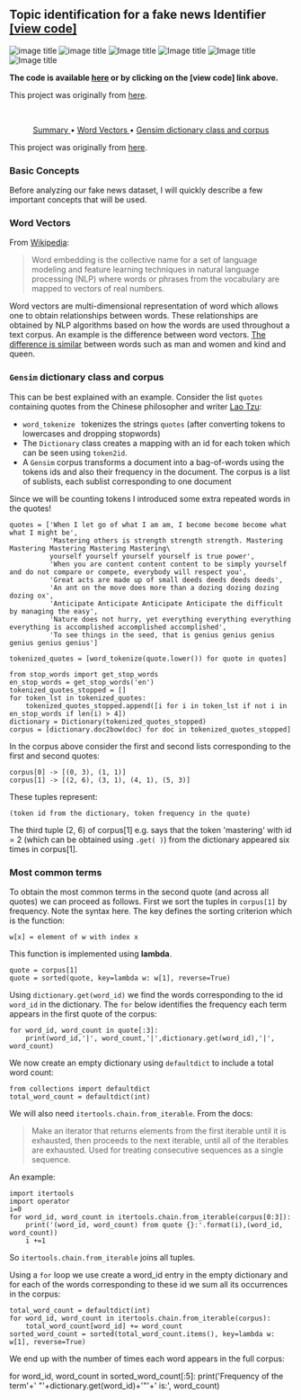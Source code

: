 ## Topic identification for a fake news Identifier [[view code]](http://nbviewer.jupyter.org/github/marcotav/natural-language-processing/blob/master/fake-news-identifier/notebooks/fake-news-identifier.ipynb) 
![image title](https://img.shields.io/badge/python-v3.6-green.svg) ![image title](https://img.shields.io/badge/ntlk-v3.2.5-yellow.svg) ![Image title](https://img.shields.io/badge/sklearn-0.19.1-orange.svg) ![Image title](https://img.shields.io/badge/pandas-0.22.0-red.svg) ![Image title](https://img.shields.io/badge/matplotlib-v2.1.2-orange.svg) ![Image title](https://img.shields.io/badge/gensim-0.3.4-blue.svg)

**The code is available [here](http://nbviewer.jupyter.org/github/marcotav/natural-language-processing/blob/master/fake-news-identifier/notebooks/fake-news-identifier.ipynb) or by clicking on the [view code] link above.**

This project was originally from [here](https://www.datacamp.com/courses/natural-language-processing-fundamentals-in-python).

<br>

<p align="center">
  <a href="#summary"> Summary </a> •
  <a href="#wv"> Word Vectors </a> •
  <a href="#gensim"> Gensim dictionary class and corpus </a>
</p>

This project was originally from [here](https://www.datacamp.com/courses/natural-language-processing-fundamentals-in-python).

<a id = 'summary'></a>
### Basic Concepts

Before analyzing our fake news dataset, I will quickly describe a few important concepts that will be used.

<a id = 'wv'></a>
### Word Vectors

From [Wikipedia](https://en.wikipedia.org/wiki/Word_embedding):

> Word embedding is the collective name for a set of language modeling and feature learning techniques in natural language processing (NLP) where words or phrases from the vocabulary are mapped to vectors of real numbers.

Word vectors are multi-dimensional representation of word which allows one to obtain relationships between words. These relationships are obtained by NLP algorithms based on how the words are used throughout a text corpus. An example is the difference between word vectors. [The difference is similar](https://www.datacamp.com/courses/natural-language-processing-fundamentals-in-python) between words such as man and women and kind and queen.

<a id = 'gensim'></a>
### `Gensim` dictionary class and corpus

This can be best explained with an example. Consider the list `quotes` containing quotes from the Chinese philosopher and writer [Lao Tzu](https://en.wikipedia.org/wiki/Laozi):
- `word_tokenize ` tokenizes the strings `quotes` (after converting tokens to lowercases and dropping stopwords)
- The `Dictionary` class creates a mapping with an id for each token which can be seen using `token2id`. 
- A `Gensim` corpus transforms a document into a bag-of-words using the tokens ids and also their frequency in the document. The corpus is a list of sublists, each sublist corresponding to one document

Since we will be counting tokens I introduced some extra repeated words in the quotes!

```
quotes = ['When I let go of what I am am, I become become become what what I might be',
          'Mastering others is strength strength strength. Mastering Mastering Mastering Mastering Mastering\
          yourself yourself yourself yourself is true power',
          'When you are content content content to be simply yourself and do not compare or compete, everybody will respect you',
          'Great acts are made up of small deeds deeds deeds deeds',
          'An ant on the move does more than a dozing dozing dozing dozing ox',
          'Anticipate Anticipate Anticipate Anticipate the difficult by managing the easy',
          'Nature does not hurry, yet everything everything everything everything is accomplished accomplished accomplished',
          'To see things in the seed, that is genius genius genius genius genius genius']

tokenized_quotes = [word_tokenize(quote.lower()) for quote in quotes] 

from stop_words import get_stop_words
en_stop_words = get_stop_words('en')
tokenized_quotes_stopped = []
for token_lst in tokenized_quotes:
    tokenized_quotes_stopped.append([i for i in token_lst if not i in en_stop_words if len(i) > 4])
dictionary = Dictionary(tokenized_quotes_stopped) 
corpus = [dictionary.doc2bow(doc) for doc in tokenized_quotes_stopped]
```

In the corpus above consider the first and second lists corresponding to the first and second quotes:

    corpus[0] -> [(0, 3), (1, 1)]
    corpus[1] -> [(2, 6), (3, 1), (4, 1), (5, 3)]

These tuples represent:

    (token id from the dictionary, token frequency in the quote)

The third tuple (2, 6) of corpus[1] e.g. says that the token 'mastering' with id = 2 (which can be obtained using `.get( )`) from the dictionary appeared six times in corpus[1]. 

### Most common terms

To obtain the most common terms in the second quote (and across all quotes) we can proceed as follows. First we sort the tuples in `corpus[1]` by frequency. Note the syntax here. The key defines the sorting criterion which is the function:

    w[x] = element of w with index x
    
This function is implemented using **lambda**. 

```
quote = corpus[1]
quote = sorted(quote, key=lambda w: w[1], reverse=True)
```

Using `dictionary.get(word_id)` we find the words corresponding to the id `word_id` in the dictionary. The `for` below identifies the frequency each term appears in the first quote of the corpus:

```
for word_id, word_count in quote[:3]:
    print(word_id,'|', word_count,'|',dictionary.get(word_id),'|', word_count)
```

We now create an empty dictionary using `defaultdict` to include a total word count:

```
from collections import defaultdict
total_word_count = defaultdict(int)
```

We will also need `itertools.chain.from_iterable`. From the docs:

> Make an iterator that returns elements from the first iterable until it is exhausted, then proceeds to the next iterable, until all of the iterables are exhausted. Used for treating consecutive sequences as a single sequence. 

An example:

```
import itertools
import operator
i=0
for word_id, word_count in itertools.chain.from_iterable(corpus[0:3]):
    print('(word_id, word_count) from quote {}:'.format(i),(word_id, word_count))
    i +=1
```

So `itertools.chain.from_iterable` joins all tuples.

Using a `for` loop we use create a word_id entry in the empty dictionary and for each of the words corresponding to these id we sum all its occurrences in the corpus:

```
total_word_count = defaultdict(int)
for word_id, word_count in itertools.chain.from_iterable(corpus):
    total_word_count[word_id] += word_count
sorted_word_count = sorted(total_word_count.items(), key=lambda w: w[1], reverse=True) 
```

We end up with the number of times each word appears in the full corpus:

for word_id, word_count in sorted_word_count[:5]:
    print('Frequency of the term'+' "'+dictionary.get(word_id)+'"'+' is:', word_count)
    
```
